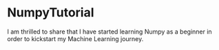 # NumpyTutorial
I am thrilled to share that I have started learning Numpy as a beginner in order to kickstart my Machine Learning journey.
